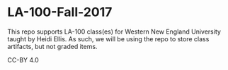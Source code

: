 # LA-100-Fall-2017
This repo supports LA-100 class(es) for Western New England University taught by Heidi Ellis. As such, we will be using the repo to store class artifacts, but not graded items. 

CC-BY 4.0
